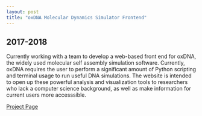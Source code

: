 ```yaml
---
layout: post
title: "oxDNA Molecular Dynamics Simulator Frontend"
---
```

## 2017-2018
Currently working with a team to develop a web-based front end for oxDNA, the widely used molecular self assembly simulation software. Currently, oxDNA requires the user to perform a significant amount of Python scripting and terminal usage to run useful DNA simulations. The website is intended to open up these powerful analysis and visualization tools to researchers who lack a computer science background, as well as make information for current users more accesssible.

<a href="http://capstone.csce.uark.edu/?page_id=5817" target="_blank">Project Page</a> 
